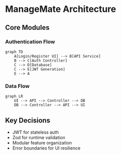 # ManageMate Architecture

## Core Modules

### Authentication Flow
```mermaid
graph TD
    A[Login/Register UI] --> B[API Service]
    B --> C[Auth Controller]
    C --> D[Database]
    C --> E[JWT Generation]
    E --> A
```

### Data Flow
```mermaid
graph LR
    UI --> API --> Controller --> DB
    DB --> Controller --> API --> UI
```

## Key Decisions
- JWT for stateless auth
- Zod for runtime validation
- Modular feature organization
- Error boundaries for UI resilience
